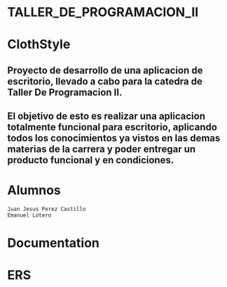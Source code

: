 # TALLER_DE_PROGRAMACION_II
# ClothStyle

## Proyecto de desarrollo de una aplicacion de escritorio, llevado a cabo para la catedra de Taller De Programacion II.
## El objetivo de esto es realizar una aplicacion totalmente funcional para escritorio, aplicando todos los conocimientos ya vistos en las demas materias de la carrera y poder entregar un producto funcional y en condiciones.

# Alumnos

    Juan Jesus Perez Castillo
    Emanuel Lotero

# Documentation

# ERS


